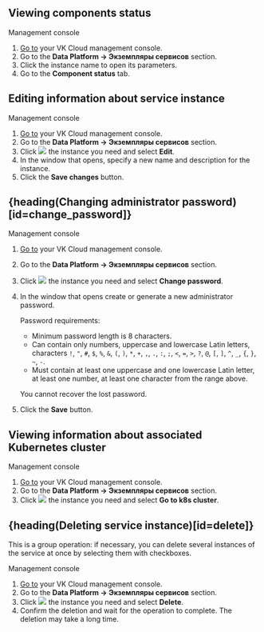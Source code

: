 ## Viewing components status

<tabs>
<tablist>
<tab>Management console</tab>
</tablist>
<tabpanel>

1. [Go to](https://msk.cloud.vk.com/app/) your VK Cloud management console.
1. Go to the **Data Platform → Экземпляры сервисов** section.
1. Click the instance name to open its parameters.
1. Go to the **Component status** tab.

</tabpanel>
</tabs>

## Editing information about service instance

<tabs>
<tablist>
<tab>Management console</tab>
</tablist>
<tabpanel>

1. [Go to](https://msk.cloud.vk.com/app/) your VK Cloud management console.
1. Go to the **Data Platform → Экземпляры сервисов** section.
1. Click ![ ](/en/assets/more-icon.svg "inline") the instance you need and select **Edit**.
1. In the window that opens, specify a new name and description for the instance.
1. Click the **Save changes** button.

</tabpanel>
</tabs>

## {heading(Changing administrator password)[id=change_password]}

<tabs>
<tablist>
<tab>Management console</tab>
</tablist>
<tabpanel>

1. [Go to](https://msk.cloud.vk.com/app/) your VK Cloud management console.
1. Go to the **Data Platform → Экземпляры сервисов** section.
1. Click ![ ](/en/assets/more-icon.svg "inline") the instance you need and select **Change password**.
1. In the window that opens create or generate a new administrator password.

   Password requirements:

   - Minimum password length is 8 characters.
   - Can contain only numbers, uppercase and lowercase Latin letters, characters `!`, `"`, `#`, `$`, `%`, `&`, `(`, `)`, `*`, `+`, `,`, `.`, `:`, `;`, `<`, `=`, `>`, `?`, `@`, `[`, `]`, `^`, `_`, `{`, `}`, `~`, `-`.
   - Must contain at least one uppercase and one lowercase Latin letter, at least one number, at least one character from the range above.

   <info>

   You cannot recover the lost password.

   </info>

1. Click the **Save** button.

</tabpanel>
</tabs>

## Viewing information about associated Kubernetes cluster

<tabs>
<tablist>
<tab>Management console</tab>
</tablist>
<tabpanel>

1. [Go to](https://msk.cloud.vk.com/app/) your VK Cloud management console.
1. Go to the **Data Platform → Экземпляры сервисов** section.
1. Click ![ ](/en/assets/more-icon.svg "inline") the instance you need and select **Go to k8s cluster**.

</tabpanel>
</tabs>

## {heading(Deleting service instance)[id=delete]}

This is a group operation: if necessary, you can delete several instances of the service at once by selecting them with checkboxes.

<tabs>
<tablist>
<tab>Management console</tab>
</tablist>
<tabpanel>

1. [Go to](https://msk.cloud.vk.com/app/) your VK Cloud management console.
1. Go to the **Data Platform → Экземпляры сервисов** section.
1. Click ![ ](/en/assets/more-icon.svg "inline") the instance you need and select **Delete**.
1. Confirm the deletion and wait for the operation to complete. The deletion may take a long time.

</tabpanel>
</tabs>
